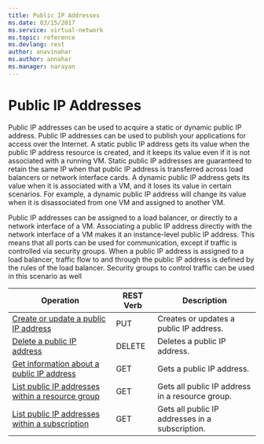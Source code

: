```yaml
---
title: Public IP Addresses
ms.date: 03/15/2017
ms.service: virtual-network
ms.topic: reference
ms.devlang: rest
author: anavinahar 
ms.author: annahar 
ms.manager: narayan
---
```

# Public IP Addresses
Public IP addresses can be used to acquire a static or dynamic public IP address. Public IP addresses can be used to publish your applications for access over the Internet. A static public IP address gets its value when the public IP address resource is created, and it keeps its value even if it is not associated with a running VM. Static public IP addresses are guaranteed to retain the same IP when that public IP address is transferred across load balancers or network interface cards. A dynamic public IP address gets its value when it is associated with a VM, and it loses its value in certain scenarios. For example, a dynamic public IP address will change its value when it is disassociated from one VM and assigned to another VM.  
  
Public IP addresses can be assigned to a load balancer, or directly to a network interface of a VM. Associating a public IP address directly with the network interface of a VM makes it an instance-level public IP address. This means that all ports can be used for communication, except if traffic is controlled via security groups. When a public IP address is assigned to a load balancer, traffic flow to and through the public IP address is defined by the rules of the load balancer. Security groups to control traffic can be used in this scenario as well  

| Operation | REST Verb | Description | 
|---------|---------|-----------|
| [Create or update a public IP address ](create-or-update-a-public-ip-address.md)  |  PUT | Creates or updates a public IP address. |  
| [Delete a public IP address ](delete-a-public-ip-address.md)      |  DELETE | Deletes a public IP address. |  
| [Get information about a public IP address ](get-information-about-a-public-ip-address.md)         |  GET | Gets a public IP address. |  
| [List public IP addresses within a resource group ](list-public-ip-addresses-within-a-resource-group.md)     |  GET | Gets all public IP address in a resource group. |  
| [List public IP addresses within a subscription ](list-public-ip-addresses-within-a-subscription.md)     |  GET | Gets all public IP addresses in a subscription. |  